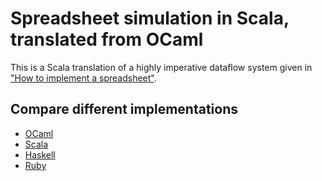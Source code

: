 # Spreadsheet simulation in Scala, translated from OCaml

This is a Scala translation of a highly imperative dataflow system given in ["How to implement a spreadsheet"](http://semantic-domain.blogspot.com/2015/07/how-to-implement-spreadsheet.html).

## Compare different implementations

- [OCaml](https://github.com/FranklinChen/spreadsheet-ocaml)
- [Scala](https://github.com/FranklinChen/spreadsheet-scala)
- [Haskell](https://github.com/FranklinChen/spreadsheet-haskell)
- [Ruby](https://github.com/FranklinChen/spreadsheet-ruby)
